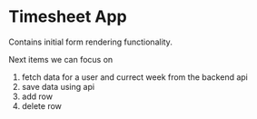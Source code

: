 # Timesheet App

Contains initial form rendering functionality.

Next items we can focus on
 1. fetch data for a user and currect week from the backend api
 2. save data using api
 3. add  row
 4. delete row